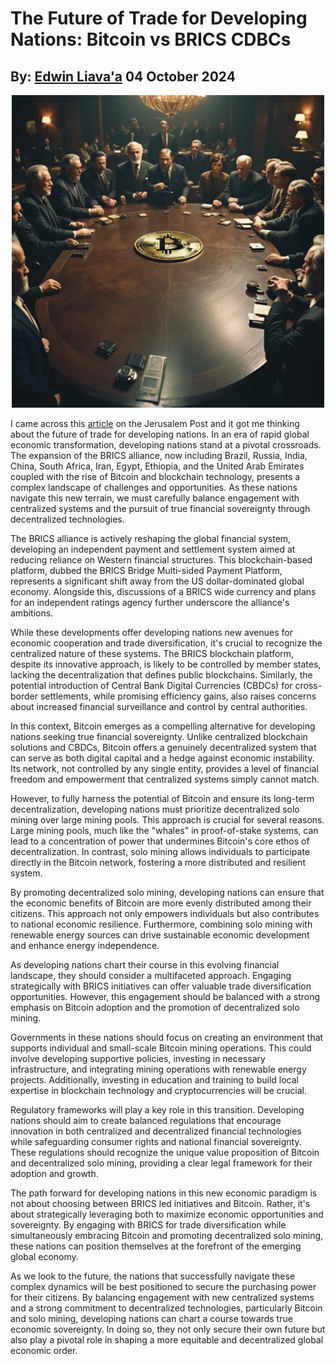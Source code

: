 #  The Future of Trade for Developing Nations: Bitcoin vs BRICS CDBCs
## By: [Edwin Liava'a](https://github.com/EdwinLiavaa) 04 October 2024

<p align="center">
 <img width="500" src="https://github.com/EdwinLiavaa/liavaa.space/blob/main/blog/20241004/pic.png">
</p>

I came across this [article](https://www.jpost.com/business-and-innovation/precious-metals/article-822549) on the Jerusalem Post and it got me thinking about the future of trade for developing nations. In an era of rapid global economic transformation, developing nations stand at a pivotal crossroads. The expansion of the BRICS alliance, now including Brazil, Russia, India, China, South Africa, Iran, Egypt, Ethiopia, and the United Arab Emirates coupled with the rise of Bitcoin and blockchain technology, presents a complex landscape of challenges and opportunities. As these nations navigate this new terrain, we must carefully balance engagement with centralized systems and the pursuit of true financial sovereignty through decentralized technologies.

The BRICS alliance is actively reshaping the global financial system, developing an independent payment and settlement system aimed at reducing reliance on Western financial structures. This blockchain-based platform, dubbed the BRICS Bridge Multi-sided Payment Platform, represents a significant shift away from the US dollar-dominated global economy. Alongside this, discussions of a BRICS wide currency and plans for an independent ratings agency further underscore the alliance's ambitions.

While these developments offer developing nations new avenues for economic cooperation and trade diversification, it's crucial to recognize the centralized nature of these systems. The BRICS blockchain platform, despite its innovative approach, is likely to be controlled by member states, lacking the decentralization that defines public blockchains. Similarly, the potential introduction of Central Bank Digital Currencies (CBDCs) for cross-border settlements, while promising efficiency gains, also raises concerns about increased financial surveillance and control by central authorities.

In this context, Bitcoin emerges as a compelling alternative for developing nations seeking true financial sovereignty. Unlike centralized blockchain solutions and CBDCs, Bitcoin offers a genuinely decentralized system that can serve as both digital capital and a hedge against economic instability. Its network, not controlled by any single entity, provides a level of financial freedom and empowerment that centralized systems simply cannot match.

However, to fully harness the potential of Bitcoin and ensure its long-term decentralization, developing nations must prioritize decentralized solo mining over large mining pools. This approach is crucial for several reasons. Large mining pools, much like the "whales" in proof-of-stake systems, can lead to a concentration of power that undermines Bitcoin's core ethos of decentralization. In contrast, solo mining allows individuals to participate directly in the Bitcoin network, fostering a more distributed and resilient system.

By promoting decentralized solo mining, developing nations can ensure that the economic benefits of Bitcoin are more evenly distributed among their citizens. This approach not only empowers individuals but also contributes to national economic resilience. Furthermore, combining solo mining with renewable energy sources can drive sustainable economic development and enhance energy independence.

As developing nations chart their course in this evolving financial landscape, they should consider a multifaceted approach. Engaging strategically with BRICS initiatives can offer valuable trade diversification opportunities. However, this engagement should be balanced with a strong emphasis on Bitcoin adoption and the promotion of decentralized solo mining.

Governments in these nations should focus on creating an environment that supports individual and small-scale Bitcoin mining operations. This could involve developing supportive policies, investing in necessary infrastructure, and integrating mining operations with renewable energy projects. Additionally, investing in education and training to build local expertise in blockchain technology and cryptocurrencies will be crucial.

Regulatory frameworks will play a key role in this transition. Developing nations should aim to create balanced regulations that encourage innovation in both centralized and decentralized financial technologies while safeguarding consumer rights and national financial sovereignty. These regulations should recognize the unique value proposition of Bitcoin and decentralized solo mining, providing a clear legal framework for their adoption and growth.

The path forward for developing nations in this new economic paradigm is not about choosing between BRICS led initiatives and Bitcoin. Rather, it's about strategically leveraging both to maximize economic opportunities and sovereignty. By engaging with BRICS for trade diversification while simultaneously embracing Bitcoin and promoting decentralized solo mining, these nations can position themselves at the forefront of the emerging global economy.

As we look to the future, the nations that successfully navigate these complex dynamics will be best positioned to secure the purchasing power for their citizens. By balancing engagement with new centralized systems and a strong commitment to decentralized technologies, particularly Bitcoin and solo mining, developing nations can chart a course towards true economic sovereignty. In doing so, they not only secure their own future but also play a pivotal role in shaping a more equitable and decentralized global economic order.